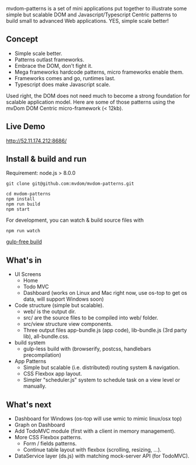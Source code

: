 mvdom-patterns is a set of mini applications put together to illustrate some simple but scalable DOM and Javascript/Typescript Centric patterns to build small to advanced Web applications. YES, simple scale better!


## Concept

- Simple scale better. 
- Patterns outlast frameworks.
- Embrace the DOM, don't fight it. 
- Mega frameworks hardcode patterns, micro frameworks enable them. 
- Frameworks comes and go, runtimes last.
- Typescript does make Javascript scale.

Used right, the DOM does not need much to become a strong foundation for scalable application model. Here are some of those patterns using the mvDom DOM Centric micro-framework (< 12kb).


## Live Demo

http://52.11.174.212:8686/


## Install & build and run

Requirement: node.js > 8.0.0


```
git clone git@github.com:mvdom/mvdom-patterns.git

cd mvdom-patterns
npm install
npm run build
npm start
```

For development, you can watch & build source files with

```
npm run watch
```

[gulp-free build](https://github.com/mvdom/mvdom-patterns/wiki/gulp-free)

## What's in

- UI Screens
    -  Home
    -  Todo MVC
    -  Dashboard (works on Linux and Mac right now, use os-top to get os data, will support Windows soon)
- Code structure (simple but scalable). 
    - web/ is the output dir.
    - src/ are the source files to be compiled into web/ folder.
    - src/view structure view components.
    - Three output files app-bundle.js (app code), lib-bundle.js (3rd party lib), all-bundle.css.
- build system
    - gulp-less build with (browserify, postcss, handlebars precompilation)
- App Patterns
    -  Simple but scalable (i.e. distributed) routing system & navigation.
    -  CSS Flexbox app layout.
    -  Simpler "scheduler.js" system to schedule task on a view level or manually. 

## What's next

- Dashboard for Windows (os-top will use wmic to mimic linux/osx top)
- Graph on Dashboard
- Add TodoMVC module (first with a client in memory management).
- More CSS Flexbox patterns.
    - Form / fields patterns.
    - Continue table layout with flexbox (scrolling, resizing, ...).
- DataService layer (ds.js) with matching mock-server API (for TodoMVC).
